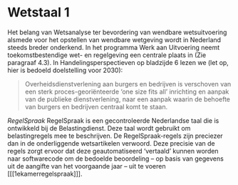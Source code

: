 # Wetstaal 1

Het belang van Wetsanalyse ter bevordering van wendbare wetsuitvoering alsmede voor het opstellen van wendbare wetgeving wordt in Nederland steeds breder onderkend. In het programma Werk aan Uitvoering neemt toekomstbestendige wet- en regelgeving een centrale  plaats in (Zie paragraaf 4.3). In Handelingsperspectieven op bladzijde 6 lezen we (let op, hier is bedoeld doelstelling voor 2030):

> Overheidsdienstverlening aan burgers en bedrijven is verschoven van een sterk proces-georiënteerde ‘one size fits all’ inrichting en aanpak van de publieke dienstverlening, naar een aanpak waarin de behoefte van burgers en bedrijven centraal komt te staan.


<dfn>RegelSpraak</dfn> RegelSpraak is een gecontroleerde Nederlandse taal die is ontwikkeld bij de Belastingdienst. Deze taal wordt gebruikt om belastingregels mee te beschrijven. De RegelSpraak-regels zijn preciezer dan in de onderliggende wetsartikelen verwoord. Deze precisie van de regels zorgt ervoor dat deze geautomatiseerd ‘vertaald’ kunnen worden naar softwarecode om de bedoelde beoordeling – op basis van gegevens uit de aangifte van het voorgaande jaar – uit te voeren [[[1ekamerregelspraak]]].
